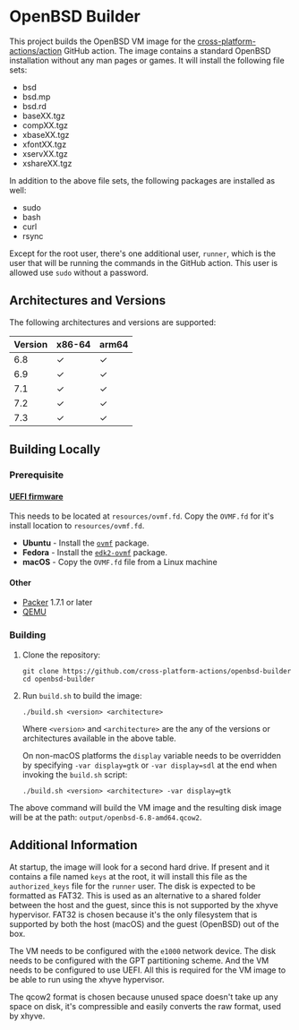 # OpenBSD Builder

This project builds the OpenBSD VM image for the
[cross-platform-actions/action](https://github.com/cross-platform-actions/action)
GitHub action. The image contains a standard OpenBSD installation without any
 man pages or games. It will install the following file sets:

* bsd
* bsd.mp
* bsd.rd
* baseXX.tgz
* compXX.tgz
* xbaseXX.tgz
* xfontXX.tgz
* xservXX.tgz
* xshareXX.tgz

In addition to the above file sets, the following packages are installed as well:

* sudo
* bash
* curl
* rsync

Except for the root user, there's one additional user, `runner`, which is the
user that will be running the commands in the GitHub action. This user is
allowed use `sudo` without a password.

## Architectures and Versions

The following architectures and versions are supported:

| Version | x86-64 | arm64 |
|---------|--------|-------|
| 6.8     | ✓      | ✓     |
| 6.9     | ✓      | ✓     |
| 7.1     | ✓      | ✓     |
| 7.2     | ✓      | ✓     |
| 7.3     | ✓      | ✓     |

## Building Locally

### Prerequisite

####  [UEFI firmware](https://github.com/tianocore/edk2)

This needs to be located at `resources/ovmf.fd`. Copy the `OVMF.fd` for it's
install location to `resources/ovmf.fd`.

* **Ubuntu** - Install the [`ovmf`](https://packages.ubuntu.com/jammy/ovmf) package.
* **Fedora** - Install the [`edk2-ovmf`](https://fedora.pkgs.org/34/fedora-x86_64/edk2-ovmf-20200801stable-4.fc34.noarch.rpm.html) package.
* **macOS** - Copy the `OVMF.fd` file from a Linux machine

#### Other

* [Packer](https://www.packer.io) 1.7.1 or later
* [QEMU](https://qemu.org)

### Building

1. Clone the repository:

    ```
    git clone https://github.com/cross-platform-actions/openbsd-builder
    cd openbsd-builder
    ```

2. Run `build.sh` to build the image:

    ```
    ./build.sh <version> <architecture>
    ```

    Where `<version>` and `<architecture>` are the any of the versions or
    architectures available in the above table.

    On non-macOS platforms the `display` variable needs to be overridden by
    specifying `-var display=gtk` or `-var display=sdl` at the end when invoking
    the `build.sh` script:

    ```
    ./build.sh <version> <architecture> -var display=gtk
    ```

The above command will build the VM image and the resulting disk image will be
at the path: `output/openbsd-6.8-amd64.qcow2`.

## Additional Information

At startup, the image will look for a second hard drive. If present and it
contains a file named `keys` at the root, it will install this file as the
`authorized_keys` file for the `runner` user. The disk is expected to be
formatted as FAT32. This is used as an alternative to a shared folder between
the host and the guest, since this is not supported by the xhyve hypervisor.
FAT32 is chosen because it's the only filesystem that is supported by both the
host (macOS) and the guest (OpenBSD) out of the box.

The VM needs to be configured with the `e1000` network device. The disk needs to
be configured with the GPT partitioning scheme. And the VM needs to be configured
to use UEFI. All this is required for the VM image to be able to run using the
xhyve hypervisor.

The qcow2 format is chosen because unused space doesn't take up any space on
disk, it's compressible and easily converts the raw format, used by xhyve.
